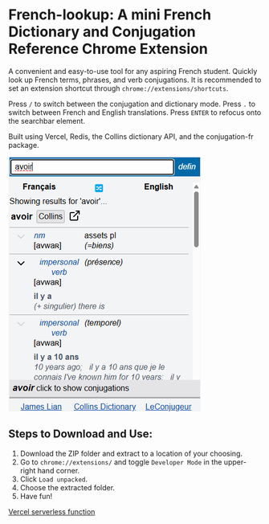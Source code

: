 # French-lookup: A mini French Dictionary and Conjugation Reference Chrome Extension

A convenient and easy-to-use tool for any aspiring French student. Quickly look up French terms, phrases, and verb conjugations. It is recommended to set an extension shortcut through `chrome://extensions/shortcuts`.

Press `/` to switch between the conjugation and dictionary mode.  Press `.` to switch between French and English translations.  Press `ENTER` to refocus onto the searchbar element. 

Built using Vercel, Redis, the Collins dictionary API, and the conjugation-fr package. 

![image of the extension in action](https://github.com/James-Lian/french-lookup/blob/main/example.png)

## Steps to Download and Use:
1. Download the ZIP folder and extract to a location of your choosing.
2. Go to `chrome://extensions/` and toggle `Developer Mode` in the upper-right hand corner.
3. Click `Load unpacked`.
4. Choose the extracted folder.
5. Have fun!

[Vercel serverless function](https://github.com/James-Lian/french-lookup-serverless-function)
